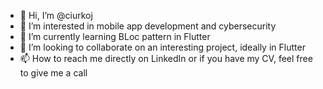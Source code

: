 - 👋 Hi, I’m @ciurkoj
- 👀 I’m interested in mobile app development and cybersecurity
- 🌱 I’m currently learning BLoc pattern in Flutter
- 💞️ I’m looking to collaborate on an interesting project, ideally in Flutter
- 📫 How to reach me directly on LinkedIn or if you have my CV, feel free to give me a call

<!---
ciurkoj/ciurkoj is a ✨ special ✨ repository because its `README.md` (this file) appears on your GitHub profile.
You can click the Preview link to take a look at your changes.
--->
